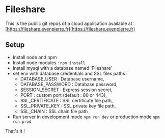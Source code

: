 # Fileshare

This is the public git repos of a cloud application available at [https://fileshare.evenpierre.fr](https://fileshare.evenpierre.fr)

## Setup

- Install node and npm
- Install node modules : `npm install`
- Install mysql with a database named 'Fileshare'
- set env with database credentials and SSL files paths :
  - DATABASE_USER : Database username,
  - DATABASE_PASSWORD : Database password,
  - SESSION_SECRET : Express session secret,
  - PORT : custom port (default : 80 or 443),
  - SSL_CERTIFICATE : SSL certificate file path,
  - SSL_PRIVATE_KEY : SSL private key file path,
  - SSL_CHAIN : SSL chain file path
- Run server in development mode `npm run dev` or production mode `npm run prod`

That's it !
